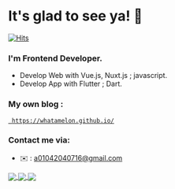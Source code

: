 # It's glad to see ya! 👋

[![Hits](https://hits.seeyoufarm.com/api/count/incr/badge.svg?url=https%3A%2F%2Fgithub.com%2Fwhatamelon)](https://hits.seeyoufarm.com)

### I'm Frontend Developer.
* Develop Web with Vue.js, Nuxt.js ; javascript.
* Develop App with Flutter ; Dart.


### My own blog :
[` https://whatamelon.github.io/`](https://whatamelon.github.io/)

### Contact me via:
* ✉️ : a01042040716@gmail.com




<a href="https://github.com/whatamelon?tab=repositories">
  <img align="center" src="https://github-readme-stats.anuraghazra1.vercel.app/api/top-langs/?username=whatamelon&theme=light&hide_langs_below=0&title_color=000" />
</a>

<a href="https://github.com/whatamelon">
  <img align="center" src="https://github-readme-stats.anuraghazra1.vercel.app/api?username=whatamelon&show_icons=false&theme=light&line_height=40&title_color=7221ff"
</a>

<a href="https://github.com/whatamelon/flutter_dropdown_below">
  <img align="center" src="https://github-readme-stats.anuraghazra1.vercel.app/api/pin/?username=whatamelon&repo=flutter_dropdown_below&theme=light&title_color=0084ff" />
</a>
